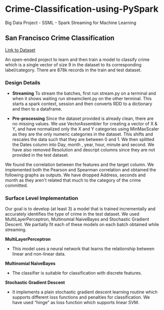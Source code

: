 # Crime-Classification-using-PySpark
Big Data Project - SSML - Spark Streaming for Machine Learning

## San Francisco Crime Classification

[Link to Dataset](https://www.kaggle.com/c/sf-crime)

An open-ended project to learn and then train a model to classify crime which is a single vector of size 9 in the dataset to its corresponding label/category. There are 878k records in the train and test dataset.
 
### **Design Details**

- **Streaming** 
To stream the batches, first run stream.py on a terminal and when it shows waiting run streamclient.py on the other terminal. This starts a spark context, session and then converts RDD to a dictionary and then to a dataframe.
 
- **Pre-processing** 
Since the dataset provided is already clean, there are no missing values. We use VectorAssembler for creating a vector of X & Y, and have normalized only the X and Y categories using MinMaxScaler  as they are the only numeric categories in the dataset. This shifts and rescales the data such that they are between 0 and 1.
We then splitted the Dates column into Day, month , year, hour, minute and second.
We have also removed Resolution and descript columns since they are not provided in the test dataset.

We found the correlation between the features and the target column.
We implemented both the Pearson and Spearman correlation and obtained the following graphs as outputs.
We have dropped Address, seconds and month as they aren't related that much to the category of the crime committed.

### Surface Level Implementation 
 
Our goal is to develop (at least 3) a model that is trained incrementally and  accurately identifies the type of  crime in the test dataset. 
We used MultiLayerPerceptron, Multinomial NaiveBayes and Stochastic Gradient Descent. We partially fit each of these models on each batch obtained while streaming. 

**MultiLayerPerceptron** 
- This model uses a neural network that learns the relationship between linear and non-linear data. 

**Multinomial NaiveBayes** 
- The classifier is suitable for classification with discrete features.

**Stochastic Gradient Descent** 
-  It implements a plain stochastic gradient descent learning routine which supports different loss functions and penalties for classification. We have used “hinge” as loss function which supports linear SVM. 





